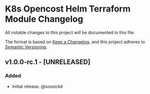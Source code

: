 # K8s Opencost Helm Terraform Module Changelog

All notable changes to this project will be documented in this file.

The format is based on [Keep a Changelog](https://keepachangelog.com/en/1.0.0/),
and this project adheres to [Semantic Versioning](https://semver.org/spec/v2.0.0.html).

<!-- ## [Unreleased]
### Added
### Changed
### Deprecated
### Removed -->

## v1.0.0-rc.1 - [UNRELEASED]

### Added

- Initial release. @sossickd
